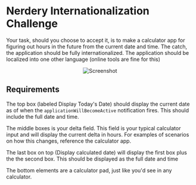 # Nerdery Internationalization Challenge

Your task, should you choose to accept it, is to make a calculator app for figuring out hours in the future from the current date and time. The catch, the application should be fully internationalized. The application should be localized into one other language (online tools are fine for this)

<p align="center" >
  <img src="https://raw.github.com/rexeisen/BRAVO.iOS.Challenge.02Internationalization/assets/screenshot.png" srcset="https://raw.github.com/rexeisen/BRAVO.iOS.Challenge.02Internationalization/assets/screenshot_2x.png 2x" alt="Screenshot" title="Screenshot">
</p>

## Requirements

The top box (labeled Display Today's Date) should display the current date as of when the `applicationWillBecomeActive` notification fires. This should include the full date and time.

The middle boxes is your delta field. This field is your typical calculator input and will display the current delta in hours. For examples of scenarios on how this changes, reference the calculator app. 

The last box on top (Display calculated date) will display the first box plus the the second box. This should be displayed as the full date and time

The bottom elements are a calculator pad, just like you'd see in any calculator.